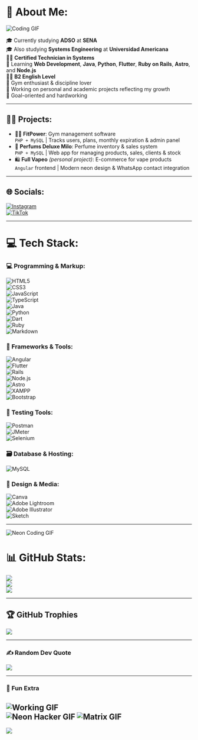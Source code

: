 
# 💫 About Me:
![Coding GIF](https://media.giphy.com/media/LmNwrBhejkK9EFP504/giphy.gif)



🎓 Currently studying **ADSO** at **SENA**  
🎓 Also studying **Systems Engineering** at **Universidad Americana**  
🧑‍💻 **Certified Technician in Systems**  
🧠 Learning **Web Development**, **Java**, **Python**, **Flutter**, **Ruby on Rails**, **Astro**, and **Node.js**  
💂‍♂️ **B2 English Level**  
💪 Gym enthusiast & discipline lover  
🚀 Working on personal and academic projects reflecting my growth  
🎯 Goal-oriented and hardworking  

---

## 👨‍💻 Projects:
- 🏋️‍♂️ **FitPower**: Gym management software  
  `PHP + MySQL` | Tracks users, plans, monthly expiration & admin panel  
- 🌸 **Perfums Deluxe Milo**: Perfume inventory & sales system  
  `PHP + MySQL` | Web app for managing products, sales, clients & stock  
- 🛍️ **Full Vapeo** *(personal project)*: E-commerce for vape products  
  `Angular` frontend | Modern neon design & WhatsApp contact integration  

---

## 🌐 Socials:
[![Instagram](https://img.shields.io/badge/Instagram-%23E4405F.svg?logo=Instagram&logoColor=white)](https://instagram.com/ivan_mejia1702)  
[![TikTok](https://img.shields.io/badge/TikTok-%23000000.svg?logo=TikTok&logoColor=white)](https://tiktok.com/@nitghwing)  

---

# 💻 Tech Stack:

### 💻 Programming & Markup:
![HTML5](https://img.shields.io/badge/html5-%23E34F26?style=for-the-badge&logo=html5&logoColor=white)  
![CSS3](https://img.shields.io/badge/css3-%231572B6?style=for-the-badge&logo=css3&logoColor=white)  
![JavaScript](https://img.shields.io/badge/javascript-%23323330?style=for-the-badge&logo=javascript&logoColor=%23F7DF1E)  
![TypeScript](https://img.shields.io/badge/typescript-%23007ACC?style=for-the-badge&logo=typescript&logoColor=white)  
![Java](https://img.shields.io/badge/java-%23ED8B00?style=for-the-badge&logo=java&logoColor=white)  
![Python](https://img.shields.io/badge/python-%2314354C?style=for-the-badge&logo=python&logoColor=white)  
![Dart](https://img.shields.io/badge/dart-%230175C2?style=for-the-badge&logo=dart&logoColor=white)  
![Ruby](https://img.shields.io/badge/ruby-%23CC342D?style=for-the-badge&logo=ruby&logoColor=white)  
![Markdown](https://img.shields.io/badge/markdown-%23000000?style=for-the-badge&logo=markdown&logoColor=white)  

### 🚀 Frameworks & Tools:
![Angular](https://img.shields.io/badge/angular-%23DD0031?style=for-the-badge&logo=angular&logoColor=white)  
![Flutter](https://img.shields.io/badge/flutter-%2302569B?style=for-the-badge&logo=flutter&logoColor=white)  
![Rails](https://img.shields.io/badge/rails-%23CC0000?style=for-the-badge&logo=rubyonrails&logoColor=white)  
![Node.js](https://img.shields.io/badge/node.js-%23339933?style=for-the-badge&logo=node.js&logoColor=white)  
![Astro](https://img.shields.io/badge/astro-%23ff5d01?style=for-the-badge&logo=astro&logoColor=white)  
![XAMPP](https://img.shields.io/badge/xampp-%23FB7A24?style=for-the-badge&logo=xampp&logoColor=white)  
![Bootstrap](https://img.shields.io/badge/bootstrap-%23563D7C?style=for-the-badge&logo=bootstrap&logoColor=white)  

### 🧪 Testing Tools:
![Postman](https://img.shields.io/badge/Postman-FF6C37?style=for-the-badge&logo=postman&logoColor=white)  
![JMeter](https://img.shields.io/badge/Apache%20JMeter-D22128?style=for-the-badge&logo=apachejmeter&logoColor=white)  
![Selenium](https://img.shields.io/badge/Selenium-43B02A?style=for-the-badge&logo=selenium&logoColor=white)  

### 🗃️ Database & Hosting:
![MySQL](https://img.shields.io/badge/mysql-%2300f?style=for-the-badge&logo=mysql&logoColor=white)  

### 🎨 Design & Media:
![Canva](https://img.shields.io/badge/Canva-%2300C4CC?style=for-the-badge&logo=Canva&logoColor=white)  
![Adobe Lightroom](https://img.shields.io/badge/Adobe%20Lightroom-31A8FF?style=for-the-badge&logo=Adobe%20Lightroom&logoColor=white)  
![Adobe Illustrator](https://img.shields.io/badge/adobeillustrator-%23FF9A00?style=for-the-badge&logo=adobeillustrator&logoColor=white)  
![Sketch](https://img.shields.io/badge/Sketch-FFB387?style=for-the-badge&logo=sketch&logoColor=black)  

---
![Neon Coding GIF](https://media.giphy.com/media/qgQUggAC3Pfv687qPC/giphy.gif)
# 📊 GitHub Stats:
![](https://github-readme-stats.vercel.app/api?username=ivancamilo10&theme=nightowl&hide_border=false&include_all_commits=false&count_private=false)<br/>
![](https://github-readme-streak-stats.herokuapp.com/?user=ivancamilo10&theme=nightowl&hide_border=false)<br/>
![](https://github-readme-stats.vercel.app/api/top-langs/?username=ivancamilo10&theme=nightowl&hide_border=false&include_all_commits=false&layout=compact)

---

## 🏆 GitHub Trophies
![](https://github-profile-trophy.vercel.app/?username=ivancamilo10&theme=radical&no-frame=false&no-bg=true&margin-w=4)

---

### ✍️ Random Dev Quote
![](https://quotes-github-readme.vercel.app/api?type=horizontal&theme=dark)

---

### 🎉 Fun Extra
![Working GIF](https://media.giphy.com/media/f3iwJFOVOwuy7K6FFw/giphy.gif)  
![Neon Hacker GIF](https://media.giphy.com/media/3oKIPwoeGErMmaI43C/giphy.gif)
![Matrix GIF](https://media.giphy.com/media/hqU2KkjW5bE2v2Z7Q2/giphy.gif)
---

[![](https://visitcount.itsvg.in/api?id=ivancamilo10&icon=0&color=4)](https://visitcount.itsvg.in)
